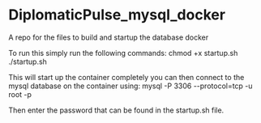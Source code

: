 # DiplomaticPulse_mysql_docker
A repo for the files to build and startup the database docker

To run this simply run the following commands:
chmod +x startup.sh
./startup.sh

This will start up the container completely you can then connect to the mysql database on the container using:
mysql -P 3306 --protocol=tcp -u root -p

Then enter the password that can be found in the startup.sh file.

